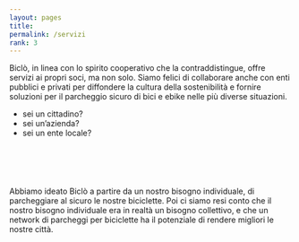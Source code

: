 ```yaml
---
layout: pages
title: 
permalink: /servizi
rank: 3
---
```


Biclò, in linea con lo spirito cooperativo che la contraddistingue, offre servizi ai propri soci, ma non solo. Siamo felici di collaborare anche con enti pubblici e privati per diffondere la cultura della sostenibilità e fornire soluzioni per il parcheggio sicuro di bici e ebike nelle più diverse situazioni.

- sei un cittadino?
- sei un’azienda?
- sei un ente locale?

<br><br>

<h1 class="text-center">  </h1>
Abbiamo ideato Biclò a partire da un nostro bisogno individuale, di parcheggiare al sicuro le nostre biciclette.
Poi ci siamo resi conto che il nostro bisogno individuale era in realtà un bisogno collettivo, e che un network di parcheggi per biciclette ha il potenziale di rendere migliori le nostre città.

<br>




